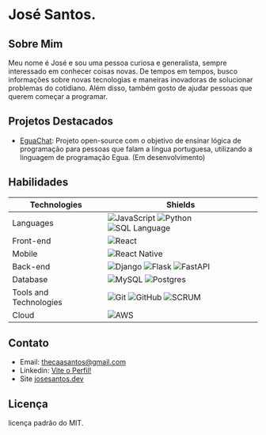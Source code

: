 # José Santos.

## Sobre Mim
Meu nome é José e sou uma pessoa curiosa e generalista, sempre interessado em conhecer coisas novas. De tempos em tempos, busco informações sobre novas tecnologias e maneiras inovadoras de solucionar problemas do cotidiano. Além disso, também gosto de ajudar pessoas que querem começar a programar.


## Projetos Destacados
- [EguaChat](https://github.com/josesantosdev/egua-chat): Projeto open-source com o objetivo de ensinar lógica de programação para pessoas que falam a língua portuguesa, utilizando a linguagem de programação Egua. (Em desenvolvimento)

## Habilidades

| Technologies | Shields |
| --- | --- |
| Languages | ![JavaScript](https://img.shields.io/badge/JavaScript-beginner-yellow) ![Python](https://img.shields.io/badge/Python-Intermediate-blue) ![SQL Language](https://img.shields.io/badge/SQL%20Language-Intermediate-lightgrey) |
| Front-end | ![React](https://img.shields.io/badge/React-beginner-blue) |
| Mobile | ![React Native](https://img.shields.io/badge/React%20Native-beginner-blue) |
| Back-end | ![Django](https://img.shields.io/badge/Django-beginner-darkgreen) ![Flask](https://img.shields.io/badge/Flask-Intermediate-yellowgreen) ![FastAPI](https://img.shields.io/badge/FastAPI-beginner-lightgreen) | 
| Database | ![MySQL](https://img.shields.io/badge/MySQL-Intermediate-blue) ![Postgres](https://img.shields.io/badge/Postgres-beginner-blueviolet) |
| Tools and Technologies | ![Git](https://img.shields.io/badge/Git-Intermediate-orange) ![GitHub](https://img.shields.io/badge/GitHub-Intermediate-green) ![SCRUM](https://img.shields.io/badge/SCRUM-beginner-yellowgreen) |
| Cloud | ![AWS](https://img.shields.io/badge/AWS-beginner-orange) |


## Contato
- Email: [thecaasantos@gmail.com](mailto:thecaasantos@gmail.com)
- Linkedin: [Vite o Perfil!](https://www.linkedin.com/in/josesantosdev/)
- Site [josesantos.dev](https://www.josesantos.dev/)

## Licença
licença padrão do MIT.
